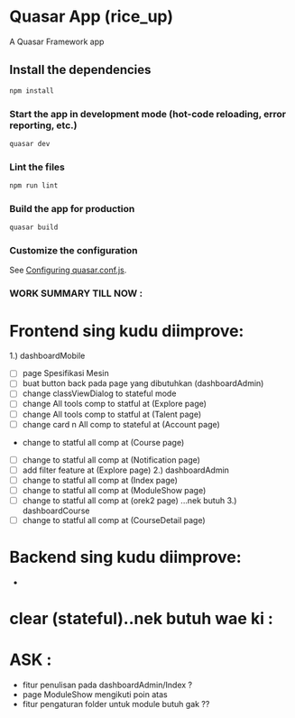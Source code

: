# Quasar App (rice_up)

A Quasar Framework app

## Install the dependencies
```bash
npm install
```

### Start the app in development mode (hot-code reloading, error reporting, etc.)
```bash
quasar dev
```

### Lint the files
```bash
npm run lint
```

### Build the app for production
```bash
quasar build
```

### Customize the configuration
See [Configuring quasar.conf.js](https://v2.quasar.dev/quasar-cli/quasar-conf-js).


### WORK SUMMARY TILL NOW :

# Frontend sing kudu diimprove:
1.) dashboardMobile
  - [ ] page Spesifikasi Mesin
  - [ ] buat button back pada page yang dibutuhkan (dashboardAdmin)
  - [ ] change classViewDialog to stateful mode
  - [ ] change All tools comp to statful at (Explore page)
  - [ ] change All tools comp to statful at (Talent page)
  - [ ] change card n All comp to stateful at (Account page)
  - change to statful all comp at (Course page)
  - [ ] change to statful all comp at (Notification page)
  - [ ] add filter feature at (Explore page)
2.) dashboardAdmin
  - [ ] change to statful all comp at (Index page)
  - [ ] change to statful all comp at (ModuleShow page)
  - [ ] change to statful all comp at (orek2 page) ...nek butuh
3.) dashboardCourse
  - [ ] change to statful all comp at (CourseDetail page)

# Backend sing kudu diimprove:
-

# clear (stateful)..nek butuh wae ki :


# ASK :
- fitur penulisan pada dashboardAdmin/Index ?
- page ModuleShow mengikuti poin atas
- fitur pengaturan folder untuk module butuh gak ??



